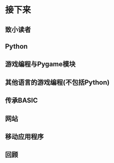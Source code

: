# 接下来
## 致小读者

## Python

## 游戏编程与Pygame模块

## 其他语言的游戏编程(不包括Python)

## 传承BASIC

## 网站

## 移动应用程序

## 回顾